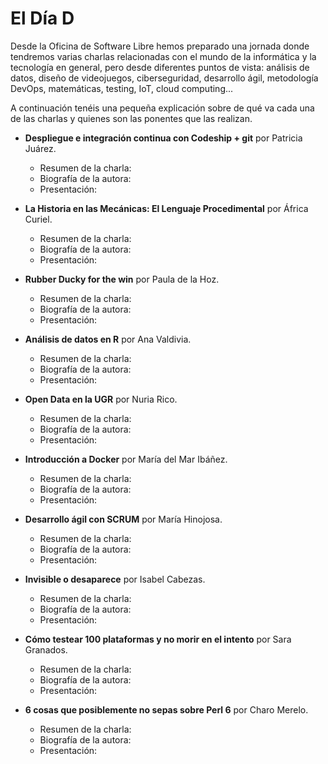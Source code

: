 # El Día D

Desde la Oficina de Software Libre hemos preparado una jornada donde tendremos varias charlas relacionadas con el mundo de la informática y la tecnología en general, pero desde diferentes puntos de vista: análisis de datos, diseño de videojuegos, ciberseguridad, desarrollo ágil, metodología DevOps, matemáticas, testing, IoT, cloud computing...

A continuación tenéis una pequeña explicación sobre de qué va cada una de las charlas y quienes son las ponentes que las realizan.

- **Despliegue e integración continua con Codeship + git** por Patricia Juárez.
  - Resumen de la charla:
  - Biografía de la autora:
  - Presentación:

- **La Historia en las Mecánicas: El Lenguaje Procedimental** por África Curiel.
  - Resumen de la charla:
  - Biografía de la autora:
  - Presentación:

- **Rubber Ducky for the win** por Paula de la Hoz.
  - Resumen de la charla:
  - Biografía de la autora:
  - Presentación:

- **Análisis de datos en R** por Ana Valdivia.
  - Resumen de la charla:
  - Biografía de la autora:
  - Presentación:

- **Open Data en la UGR** por Nuria Rico.
  - Resumen de la charla:
  - Biografía de la autora:
  - Presentación:

- **Introducción a Docker** por María del Mar Ibáñez.
  - Resumen de la charla:
  - Biografía de la autora:
  - Presentación:

- **Desarrollo ágil con SCRUM** por María Hinojosa.
  - Resumen de la charla:
  - Biografía de la autora:
  - Presentación:

- **Invisible o desaparece** por Isabel Cabezas.
  - Resumen de la charla:
  - Biografía de la autora:
  - Presentación:

- **Cómo testear 100 plataformas y no morir en el intento** por Sara Granados.
  - Resumen de la charla:
  - Biografía de la autora:
  - Presentación:

- **6 cosas que posiblemente no sepas sobre Perl 6** por Charo Merelo.
  - Resumen de la charla:
  - Biografía de la autora:
  - Presentación:
